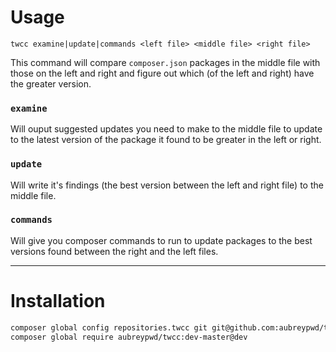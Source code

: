 # Usage

```
twcc examine|update|commands <left file> <middle file> <right file>
```

This command will compare `composer.json` packages in the middle file with those on the left and right and figure out which (of the left and right) have the greater version.

### `examine`

Will ouput suggested updates you need to make to the middle file to update to the latest version of the package it found to be greater in the left or right.

### `update`

Will write it's findings (the best version between the left and right file) to the middle file.

### `commands`

Will give you composer commands to run to update packages to the best versions found between the right and the left files.

------------

# Installation

```bash
composer global config repositories.twcc git git@github.com:aubreypwd/twcc.git
composer global require aubreypwd/twcc:dev-master@dev
```
